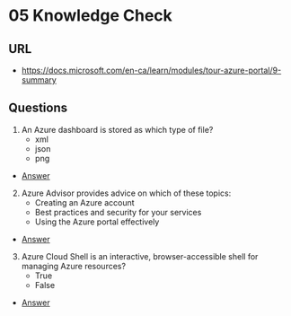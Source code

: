 # 05 Knowledge Check

## URL
* https://docs.microsoft.com/en-ca/learn/modules/tour-azure-portal/9-summary

## Questions
1) An Azure dashboard is stored as which type of file?
   * xml
   * json
   * png
* [Answer](https://i.imgur.com/xM8yBmK.png)

2) Azure Advisor provides advice on which of these topics:
   * Creating an Azure account
   * Best practices and security for your services
   * Using the Azure portal effectively
* [Answer](https://i.imgur.com/e1yI10m.png)

3) Azure Cloud Shell is an interactive, browser-accessible shell for managing Azure resources?
   * True
   * False
* [Answer](https://i.imgur.com/yc4t9DC.png)
